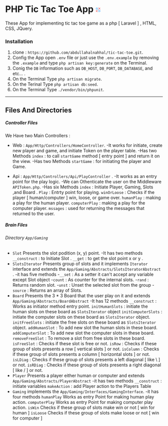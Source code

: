 # PHP Tic Tac Toe App ![logot](https://raw.githubusercontent.com/abdullahalnahhal/tic-tac-toe/master/public/img/tic-tac-toe.png)
These App for implementing tic tac toe game as a php [ Laravel ] , HTML, CSS, JQuery.

### Installation
1. clone : `https://github.com/abdullahalnahhal/tic-tac-toe.git`.
2. Config the App open `.env` file or just use the `.env.example` by removing the `.example` and type `php artisan key:generate` on the Terminal.
3. Conig the `DB` information such as `DB_HOST`, `DB_PORT`, `DB_DATABASE`, and etc... .
4. On the Terminal Type `php artisan migrate`.
5. On the  Terinal Type `php artisan db:seed`.
6. On the Terminal Type `./vendor/bin/phpunit`.


------------

## Files And Directories
##### Controller Files
We Have two Main Controllers :
- Web : `App/Http/Controllers/HomeController`.
-It works for initiate, create new player and game, and initiate Token on the player table.
-Has two Methods `index` : to call `startGame` method [ entry point ] and return it on the view.
-Has two Methods `startGame` : for initiating the player and Game.

- Api : `App/Http/Controllers/Api/PlayController` .
-It works as an entry point for the play logic.
-We can Othenticate the user on the Middleware `APIToken.php`.
-Has six Methods 
			`index` : Initiate Player, Gaming, Slots ,and Board .
			`Play` : Entrty point for playing.
			`winOrLoose` : Checks if the player [ human/computer ] win, loose, or game over.
			`humanPlay` : making a play for the human player.
			`computerPlay` : making a play for the computer player.
			`mssages` : used for returning the messages that returned to the user.
##### Brain Files
###### Directory `App/Gaming`
- `Slot` Presents the slot podition (x, y) point.
-It has two methods 
		`__construct` : to Initiate Slot .
		`__get` : to get the slot point x or y .
- `SlotsIterator` Presents group of slots and it implements `Iterator` interface and extends the `App/Gaming/Abstracts/SlotsIteratorAbstract` .
-it has five methods
-`__set` : As a setter it can't accept any variable except Slot object
-`count` : As counter for the internal slots.
-`rand` : Returns random slot.
-`unst` : Unset the selected slot from the group
-`source` : Returns an array of Slots.
- `Board` Presents the 3 * 3 Board that the user play on it and extends `App/Gaming/Abstracts/BoardAbstract`
-It has 12 methods 
		`__construct` : Works as initiator method entry point.
		`initHumanSlots` : initiate the human slots on these board as `SlotsIterator` object
		`initComputerSlots` : initiate the computer slots on these board as `SlotsIterator` object.
		`initFreeSlots` : initiate the free slots on these board as `SlotsIterator` object.
		`addHumanSlot` : To add new slot the human slots in these board.
		`addComputerSlot` : To add new slot the computer slots in these board.
		`removeFreeSlot` : To remove a slot from free slots in these board.
		`isFreeSlot` : Checks if these slot is free or not.
		`isRow` : Checks if these group of slots presents a row [ vertical slots ] or not.
		`isColumn` : Checks if these group of slots presents a column [ horizontal slots ] or not.
		`isLDiag` : Checks if these group of slots presents a left diagonal [ like \ ] or not.
		`isRDiag` : Checks if these group of slots presents a right diagonal [ like / ] or not.
- `Player` Presents a player either human or computer and extends `App/Gaming/Abstracts/PlayerAbstract`
-it has two methods 
		`__construct` : initiate variables
		`makeAction` : add Player action to the Players Table
- `Gaming` implements the `App/Gaming/Interfaces/GamingInterface`.
-it has four methods
		`humanPlay` Works as entry Point  for making human play action.
		`computerPlay` Works as entry Point  for making computer play action.
		`isWin` Checks if these group of slots make win or not [ win for human ]
		`isLoose` Checks if these group of slots make loose or not [ win for computer ]
